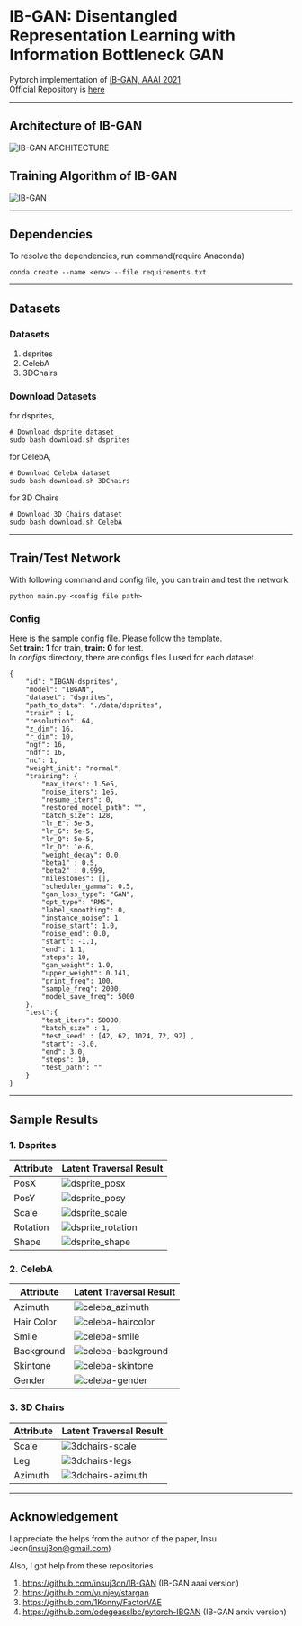 # IB-GAN: Disentangled Representation Learning with Information Bottleneck GAN

Pytorch implementation of [IB-GAN, AAAI 2021](https://ojs.aaai.org/index.php/AAAI/article/view/16967)   
Official Repository is [here](https://github.com/insuj3on/IB-GAN)  

---  
## Architecture of IB-GAN

![IB-GAN ARCHITECTURE](./imgs/ib-gan.PNG)
## Training Algorithm of IB-GAN
![IB-GAN](./imgs/ib-gan-algorithm.PNG)
  
--- 

## Dependencies
To resolve the dependencies, run command(require Anaconda)
```
conda create --name <env> --file requirements.txt  
```
  
--- 

## Datasets

### Datasets
1. dsprites
2. CelebA
3. 3DChairs

### Download Datasets
for dsprites,
```
# Download dsprite dataset
sudo bash download.sh dsprites
```

for CelebA,
```
# Download CelebA dataset
sudo bash download.sh 3DChairs
```

for 3D Chairs
```
# Download 3D Chairs dataset
sudo bash download.sh CelebA
```
---
## Train/Test Network
With following command and config file, you can train and test the network.
```
python main.py <config file path>
```
### Config
Here is the sample config file. Please follow the template.   
Set **train: 1** for train, **train: 0** for test.  
In *configs* directory, there are configs files I used for each dataset.   
```
{
    "id": "IBGAN-dsprites",
    "model": "IBGAN",
    "dataset": "dsprites",
    "path_to_data": "./data/dsprites",
    "train" : 1,  
    "resolution": 64,
    "z_dim": 16,
    "r_dim": 10,
    "ngf": 16,
    "ndf": 16,
    "nc": 1,
    "weight_init": "normal",
    "training": {
        "max_iters": 1.5e5,
        "noise_iters": 1e5, 
        "resume_iters": 0,
        "restored_model_path": "",
        "batch_size": 128,
        "lr_E": 5e-5,
        "lr_G": 5e-5,
        "lr_Q": 5e-5,
        "lr_D": 1e-6,
        "weight_decay": 0.0,
        "beta1" : 0.5,
        "beta2" : 0.999,
        "milestones": [], 
        "scheduler_gamma": 0.5,
        "gan_loss_type": "GAN",
        "opt_type": "RMS",
        "label_smoothing": 0,
        "instance_noise": 1,
        "noise_start": 1.0,
        "noise_end": 0.0,
        "start": -1.1,
        "end": 1.1,
        "steps": 10,
        "gan_weight": 1.0,
        "upper_weight": 0.141,
        "print_freq": 100,
        "sample_freq": 2000,
        "model_save_freq": 5000
    },
    "test":{
        "test_iters": 50000,
        "batch_size" : 1,
        "test_seed" : [42, 62, 1024, 72, 92] ,
        "start": -3.0,
        "end": 3.0,
        "steps": 10,
        "test_path": ""
    }
}
```

---
## Sample Results
### 1. Dsprites
|Attribute|Latent Traversal Result|
|------|---|
|PosX|![dsprite_posx](./imgs/dsprite-posx.jpg)|
|PosY|![dsprite_posy](./imgs/dsprite-posy.jpg)|
|Scale|![dsprite_scale](./imgs/dsprite-scale.jpg)|
|Rotation|![dsprite_rotation](./imgs/dsprite-rotation.jpg)|
|Shape|![dsprite_shape](./imgs/dsprite-shape.jpg)|

### 2. CelebA
|Attribute|Latent Traversal Result|
|------|---|
|Azimuth|![celeba_azimuth](./imgs/celeba-azimuth.jpg)|
|Hair Color|![celeba-haircolor](./imgs/celeba-haircolor.jpg)|
|Smile|![celeba-smile](./imgs/celeba-smile.jpg)|
|Background|![celeba-background](./imgs/celeba-background.jpg)|
|Skintone|![celeba-skintone](./imgs/celeba-skintone.jpg)|
|Gender|![celeba-gender](./imgs/celeba-gender.jpg)|
### 3. 3D Chairs
|Attribute|Latent Traversal Result|
|---|---|
|Scale|![3dchairs-scale](./imgs/3dchairs-scale.jpg)|
|Leg|![3dchairs-legs](./imgs/3dchairs-legs.jpg)|
|Azimuth|![3dchairs-azimuth](./imgs/3dchairs-azimuth.jpg)|


---

## Acknowledgement
I appreciate the helps from the author of the paper, Insu Jeon(insuj3on@gmail.com)

Also, I got help from these repositories
1. https://github.com/insuj3on/IB-GAN  (IB-GAN aaai version)
2. https://github.com/yunjey/stargan
3. https://github.com/1Konny/FactorVAE
4. https://github.com/odegeasslbc/pytorch-IBGAN  (IB-GAN arxiv version)